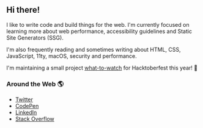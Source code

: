 ## Hi there!

I like to write code and build things for the web. I'm currently focused on learning more about web performance, accessibility guidelines and Static Site Generators (SSG). 

I'm also frequently reading and sometimes writing about HTML, CSS, JavaScript, 11ty, macOS, security and performance.

I'm maintaining a small project [what-to-watch](https://github.com/tannerdolby/what-to-watch) for Hacktoberfest this year! 🎃

### Around the Web 🌎
* [Twitter](https://twitter.com/tannerdolby)
* [CodePen](https://codepen.io/tannerdolby)
* [LinkedIn](https://www.linkedin.com/in/tanner-dolby/)
* [Stack Overflow](https://stackoverflow.com/users/11389581/tanner-dolby)


